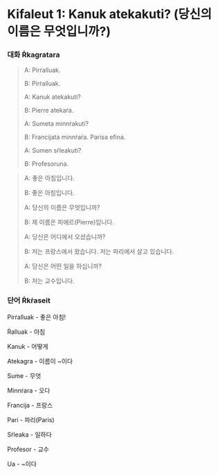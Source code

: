# Kifaleut 1: Kanuk atekakuti? (당신의 이름은 무엇입니까?)



### 대화 Ṙkagratara



> A: Pirṙalluak.
>
> B: Pirṙalluak.
>
> A: Kanuk atekakuti?
>
> B: Pierre atekaṙa.
>
> A: Sumeta minnṙakuti?
>
> B: Francijata minnṙaṙa. Parisa efina.
>
> A: Sumen sṙleakuti?
>
> B: Profesoruna.



> A: 좋은 아침입니다.
>
> B: 좋은 아침입니다.
>
> A: 당신의 이름은 무엇입니까?
>
> B: 제 이름은 피에르(Pierre)입니다.
>
> A: 당신은 어디에서 오셨습니까?
>
> B: 저는 프랑스에서 왔습니다. 저는 파리에서 살고 있습니다.
>
> A: 당신은 어떤 일을 하십니까?
>
> B: 저는 교수입니다.



### 단어 Ṙkṙaseit



Pirṙalluak - 좋은 아침!

Ṙalluak - 아침

Kanuk - 어떻게

Atekagra - 이름이 ~이다

Sume - 무엇

Minnṙara - 오다

Francija - 프랑스

Pari - 파리(Paris)

Sṙleaka - 일하다

Profesor - 교수

Ua - ~이다



